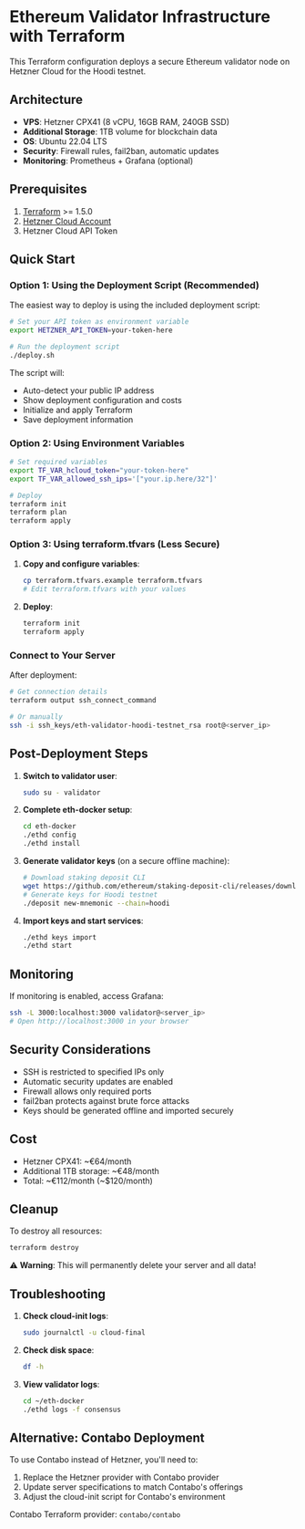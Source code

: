 # Ethereum Validator Infrastructure with Terraform

This Terraform configuration deploys a secure Ethereum validator node on Hetzner Cloud for the Hoodi testnet.

## Architecture

- **VPS**: Hetzner CPX41 (8 vCPU, 16GB RAM, 240GB SSD)
- **Additional Storage**: 1TB volume for blockchain data
- **OS**: Ubuntu 22.04 LTS
- **Security**: Firewall rules, fail2ban, automatic updates
- **Monitoring**: Prometheus + Grafana (optional)

## Prerequisites

1. [Terraform](https://www.terraform.io/downloads) >= 1.5.0
2. [Hetzner Cloud Account](https://www.hetzner.com/cloud)
3. Hetzner Cloud API Token

## Quick Start

### Option 1: Using the Deployment Script (Recommended)

The easiest way to deploy is using the included deployment script:

```bash
# Set your API token as environment variable
export HETZNER_API_TOKEN=your-token-here

# Run the deployment script
./deploy.sh
```

The script will:
- Auto-detect your public IP address
- Show deployment configuration and costs
- Initialize and apply Terraform
- Save deployment information

### Option 2: Using Environment Variables

```bash
# Set required variables
export TF_VAR_hcloud_token="your-token-here"
export TF_VAR_allowed_ssh_ips='["your.ip.here/32"]'

# Deploy
terraform init
terraform plan
terraform apply
```

### Option 3: Using terraform.tfvars (Less Secure)

1. **Copy and configure variables**:
   ```bash
   cp terraform.tfvars.example terraform.tfvars
   # Edit terraform.tfvars with your values
   ```

2. **Deploy**:
   ```bash
   terraform init
   terraform apply
   ```

### Connect to Your Server

After deployment:
```bash
# Get connection details
terraform output ssh_connect_command

# Or manually
ssh -i ssh_keys/eth-validator-hoodi-testnet_rsa root@<server_ip>
```

## Post-Deployment Steps

1. **Switch to validator user**:
   ```bash
   sudo su - validator
   ```

2. **Complete eth-docker setup**:
   ```bash
   cd eth-docker
   ./ethd config
   ./ethd install
   ```

3. **Generate validator keys** (on a secure offline machine):
   ```bash
   # Download staking deposit CLI
   wget https://github.com/ethereum/staking-deposit-cli/releases/download/v2.7.0/staking_deposit-cli-<version>-linux-amd64.tar.gz
   # Generate keys for Hoodi testnet
   ./deposit new-mnemonic --chain=hoodi
   ```

4. **Import keys and start services**:
   ```bash
   ./ethd keys import
   ./ethd start
   ```

## Monitoring

If monitoring is enabled, access Grafana:
```bash
ssh -L 3000:localhost:3000 validator@<server_ip>
# Open http://localhost:3000 in your browser
```

## Security Considerations

- SSH is restricted to specified IPs only
- Automatic security updates are enabled
- Firewall allows only required ports
- fail2ban protects against brute force attacks
- Keys should be generated offline and imported securely

## Cost

- Hetzner CPX41: ~€64/month
- Additional 1TB storage: ~€48/month
- Total: ~€112/month (~$120/month)

## Cleanup

To destroy all resources:
```bash
terraform destroy
```

⚠️ **Warning**: This will permanently delete your server and all data!

## Troubleshooting

1. **Check cloud-init logs**:
   ```bash
   sudo journalctl -u cloud-final
   ```

2. **Check disk space**:
   ```bash
   df -h
   ```

3. **View validator logs**:
   ```bash
   cd ~/eth-docker
   ./ethd logs -f consensus
   ```

## Alternative: Contabo Deployment

To use Contabo instead of Hetzner, you'll need to:
1. Replace the Hetzner provider with Contabo provider
2. Update server specifications to match Contabo's offerings
3. Adjust the cloud-init script for Contabo's environment

Contabo Terraform provider: `contabo/contabo`